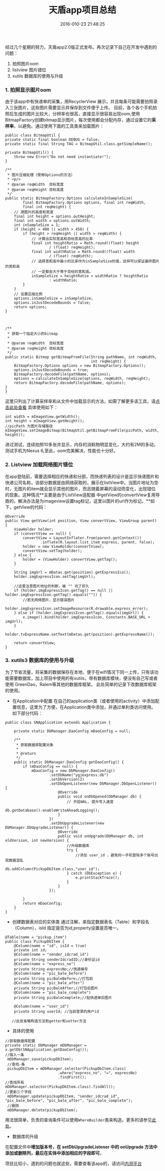﻿---
title: 天盾app项目总结
date: 2016-010-23 21:48:25
categories: [android,项目总结]
tags: [拍照oom,图片错位,xutils3]
---

经过几个星期的努力，天盾app2.0版正式发布。再次记录下自己在开发中遇到的问题：

 1. 拍照图片oom
 2. listview 图片错位
 3. xutils 数据库的使用与升级
<!--more-->

### 1. 拍照显示图片oom
由于该app中有快递单的采集，用RecyclerView 展示，并且每条可能需要拍照录入三张图片，这些图片需要显示并保存到文件便于上传。
目前，各个各个手机拍照后生成的图片比较大，分辨率也很高，直接显示很容易出现oom,使用BitmapFactory创建bitmap显示图片，每次使用都会分配内存，通过设置它的**采样率**，以避免。通过使用下面的工具类来加载图片：
```
public class BitmapUtil {
private static final boolean DEBUG = false;
private static final String TAG = BitmapUtil.class.getSimpleName();

private BitmapUtil() {
    throw new Error("Do not need instantiate!");
}

/**
 * 图片压缩处理（使用Options的方法）
 * <p/>
 * @param reqWidth  目标宽度
 * @param reqHeight 目标高度
 */
public static BitmapFactory.Options calculateInSampleSize(
        final BitmapFactory.Options options, final int reqWidth,
        final int reqHeight) {
    // 源图片的高度和宽度
    final int height = options.outHeight;
    final int width = options.outWidth;
    int inSampleSize = 1;
    if (height > 400 || width > 450) {
        if (height > reqHeight || width > reqWidth) {
            // 计算出实际宽高和目标宽高的比率
            final int heightRatio = Math.round((float) height
                    / (float) reqHeight);
            final int widthRatio = Math.round((float) width
                    / (float) reqWidth);
            // 选择宽和高中最小的比率作为inSampleSize的值，这样可以保证最终图片的宽和高
            // 一定都会大于等于目标的宽和高。
            inSampleSize = heightRatio < widthRatio ? heightRatio
                    : widthRatio;
        }
    }
    // 设置压缩比例
    options.inSampleSize = inSampleSize;
    options.inJustDecodeBounds = false;
    return options;
}



/**
 * 获取一个指定大小的bitmap
 *
 * @param reqWidth  目标宽度
 * @param reqHeight 目标高度
 */
public static Bitmap getBitmapFromFile(String pathName, int reqWidth,
                                       int reqHeight) {
    BitmapFactory.Options options = new BitmapFactory.Options();
    options.inJustDecodeBounds = true;
    BitmapFactory.decodeFile(pathName, options);
    options = calculateInSampleSize(options, reqWidth, reqHeight);
    return BitmapFactory.decodeFile(pathName, options);
}
}
```
这里只列出了计算采样率和从文件中加载显示的方法，如需了解更多该工具，请[点击此处查看](https://github.com/l123456789jy/Lazy/blob/master/lazylibrary/src/main/java/com/github/lazylibrary/util/BitmapUtil.java)
具体使用如下：
```
int width = mImageView.getWidth();
int height = mImageView.getHeight();
//picPath 为图片存储路径
mImageView.setImageBitmap(BitmapUtil.getBitmapFromFile(picPath, width, height));
```
进过测试，连续拍照10多张并显示，内存的消耗物明显变化，大约有2M的多动，测试手机为Nexus 6,至此，oom完美解决，性能也十分好。

### 2. Listview 加载网络图片错位
在app登陆前，需要选择相应的快递和分部，而快递列表的设计是显示快递图片和快递公司名称，该部分数据是由网络获取的，展示在listView中。当图片地址为空时，无图片的item就会显示其他的图片，而且随着屏幕的滚动而变化，出现错位的现象。这种情况**主要是由于ListView适配器 中getView的convertView复用导致的，解决办法是为imageview设置tag标记，这里以图片的url作为标记。**如下，getView的代码：
```
@Override
public View getView(int position, View convertView, ViewGroup parent) {
    ViewHolder holder;
    if (convertView == null) {
        convertView = LayoutInflater.from(parent.getContext())
                .inflate(R.layout.list_item_express, parent, false);
        holder = new ViewHolder(convertView);
        convertView.setTag(holder);
    } else {
        holder = (ViewHolder) convertView.getTag();
    }

    String imgUrl = mDatas.get(position).getExpressIco();
    holder.imgExpressIcon.setTag(imgUrl);

	//这里注意图片地址的判断，被 "" 坑了好久
    if (holder.imgExpressIcon.getTag() == null || holder.imgExpressIcon.getTag().equals("")) {
		//若无网络图片，显示错误图片
        holder.imgExpressIcon.setImageResource(R.drawable.express_error);
    } else if (holder.imgExpressIcon.getTag().equals(imgUrl)) {
        x.image().bind(holder.imgExpressIcon, Constants.BASE_URL + imgUrl);
    }
    holder.tvExpressName.setText(mDatas.get(position).getExpressName());

    return convertView;
}
```

### 3. xutils3 数据库的使用与升级
为了节省流量，将采集的数据保存在本地，便于在wifi情况下同一上传，只有该功能需要数据库，加上项目中使用的有xutils，带有数据库模块，便没有自己写或者使用 GreenDao，Ralem等其他的数据库框架。
此处简单的记录下改数据库框架的使用。

- 在Application中配置
在自己的application类（或者使用的activity）中添加配置信息，这里为了方便，在Application类中添加，并通过单利类访问使用。
如下部分代码：
```
public class SNApplication extends Application {

    private static DbManager.DaoConfig mDaoConfig = null;

    /**
     * 获取数据库配置对象
     *
     * @return
     */
    public static DbManager.DaoConfig getDaoConfig() {
        if (mDaoConfig == null) {
            mDaoConfig = new DbManager.DaoConfig()
                    .setDbName("ygjexpress.db")
                    .setDbVersion(2)
                    .setDbOpenListener(new DbManager.DbOpenListener() {
                        @Override
                        public void onDbOpened(DbManager db) {
                            // 开启WAL, 提升写入速度
                            db.getDatabase().enableWriteAheadLogging();
                        }
                    })
                    .setDbUpgradeListener(new DbManager.DbUpgradeListener() {
                        @Override
                        public void onUpgrade(DbManager db, int oldVersion, int newVersion) {
                            //升级数据库
                            try {
								//添加 user_id ，避免同一手机登陆多个账号出现数据混乱
                                db.addColumn(PickupDbItem.class,"user_id");
                            } catch (DbException e) {
                                e.printStackTrace();
                            }
                        }
                    });

        }
        return mDaoConfig;
    }
}
```
- 创建数据表对应的实体类
通过注解，来指定数据表名（Table）和字段名（Column），isId 指定是否为id,property设置是否唯一。
```
@Table(name = "pickup_item")
public class PickupDbItem {
    @Column(name = "id", isId = true)
    private int id;
    @Column(name = "sender_idcrad_id")
    private String senderIdcradID;//身份证id
    @Column(name = "express_no")
    private String expressNo;//快递编号
    @Column(name = "pic_bale_before")
    private String picBaleBefore;//打包前
    @Column(name = "pic_bale_after")
    private String picBaleAfter;//打包后图片
    @Column(name = "pic_bale_complete")
    private String picBaleComplete;//贴快递单后图片

    @Column(name = "user_id")
    private String userId; //当前登录的用户id

   //此处省略构造方法和getter和setter方法
```
- 具体的使用
```
//获取数据库配置
private static DbManager mDbManager = x.getDb(SNApplication.getDaoConfig());
//插入一条
 mDbManager.save(pickupDbItem);
 //查找-条
 pickupDbItem = mDbManager.selector(PickupDbItem.class)
                        .where("express_no", "=", expressNo)
                        .findFirst();
//查找所有
mDbManager.selector(PickupDbItem.class).findAll();
//更新三个字段
 mDbManager.update(pickupDbItem, "sender_idcrad_id", "pic_bale_before", "pic_bale_after", "pic_bale_complete");
 //删除
 mDbManager.delete(pickupDbItem);
```
用法很简单，负责的查询条件可以使用`WhereBuilder`类来构造。更多的请参见[此处](https://github.com/imtianx/xUtils3/blob/master/sample/src/main/java/org/xutils/sample/DbFragment.java)。

-  数据库的升级

在配置文件中**增加版本号，在 setDbUpgradeListener 中的 onUpgrade 方法中添加或删除列，最后在实体中添加相应的字段即可**。

项目比较小，遇到的问题也就这些，需要查看该app的，请访问[内测平台](https://www.pgyer.com/ygjexpress)


